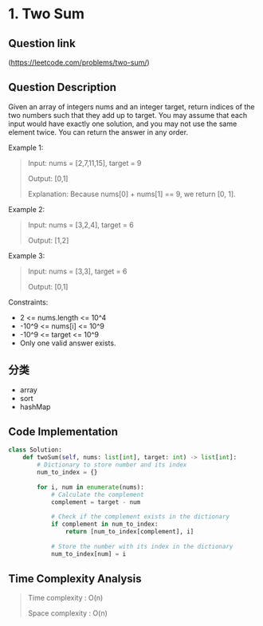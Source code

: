 # 1. Two Sum

## Question link
(https://leetcode.com/problems/two-sum/)

## Question Description
Given an array of integers nums and an integer target, return indices of the two numbers such that they add up to target.
You may assume that each input would have exactly one solution, and you may not use the same element twice.
You can return the answer in any order.

Example 1:
> Input: nums = [2,7,11,15], target = 9
>
> Output: [0,1]
>
> Explanation: Because nums[0] + nums[1] == 9, we return [0, 1].

Example 2:
> Input: nums = [3,2,4], target = 6
>
> Output: [1,2]

Example 3:
> Input: nums = [3,3], target = 6
>
> Output: [0,1]

Constraints:
* 2 <= nums.length <= 10^4
* -10^9 <= nums[i] <= 10^9
* -10^9 <= target <= 10^9
* Only one valid answer exists.

## 分类
- array
- sort
- hashMap

## Code Implementation
```python
class Solution:
    def twoSum(self, nums: list[int], target: int) -> list[int]:
        # Dictionary to store number and its index
        num_to_index = {}
        
        for i, num in enumerate(nums):
            # Calculate the complement
            complement = target - num
            
            # Check if the complement exists in the dictionary
            if complement in num_to_index:
                return [num_to_index[complement], i]
            
            # Store the number with its index in the dictionary
            num_to_index[num] = i
```

## Time Complexity Analysis
> Time complexity  : O(n)
>
> Space complexity : O(n)